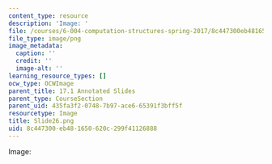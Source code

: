```yaml
---
content_type: resource
description: 'Image: '
file: /courses/6-004-computation-structures-spring-2017/8c447300eb481650620c299f41126888_Slide26.png
file_type: image/png
image_metadata:
  caption: ''
  credit: ''
  image-alt: ''
learning_resource_types: []
ocw_type: OCWImage
parent_title: 17.1 Annotated Slides
parent_type: CourseSection
parent_uid: 435fa3f2-0748-7b97-ace6-65391f3bff5f
resourcetype: Image
title: Slide26.png
uid: 8c447300-eb48-1650-620c-299f41126888
---
```

Image: 

